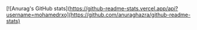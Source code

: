 [![Anurag's GitHub stats](https://github-readme-stats.vercel.app/api?username=mohamedrxo](https://github.com/anuraghazra/github-readme-stats)
